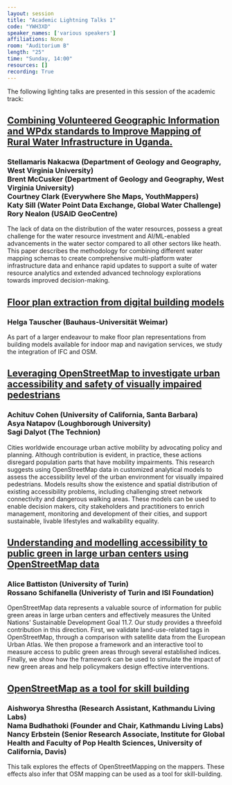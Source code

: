 ```yaml
---
layout: session
title: "Academic Lightning Talks 1"
code: "YWH3XD"
speaker_names: ['various speakers']
affiliations: None
room: "Auditorium B"
length: "25"
time: "Sunday, 14:00"
resources: []
recording: True
---
```


The following lighting talks are presented in this session of the academic track:

## [Combining Volunteered Geographic Information and WPdx standards to Improve Mapping of Rural Water Infrastructure in Uganda.](/sessions/JNCVKY)
### Stellamaris Nakacwa (Department of Geology and Geography, West Virginia University)<br>Brent McCusker (Department of Geology and Geography, West Virginia University)<br>Courtney Clark (Everywhere She Maps, YouthMappers)<br>Katy Sill (Water Point Data Exchange, Global Water Challenge)<br>Rory Nealon (USAID GeoCentre)

The lack of data on the distribution of the water resources, possess a great challenge for the water resource investment and AI/ML-enabled advancements in the water sector compared to all other sectors like heath. This paper describes the methodology for combining different water mapping schemas to create comprehensive multi-platform water infrastructure data and enhance rapid updates to support a suite of water resource analytics and extended advanced technology explorations towards improved decision-making.

## [Floor plan extraction from digital building models](/sessions/ZUXTN8)
### Helga Tauscher (Bauhaus-Universität Weimar)

As part of a larger endeavour to make floor plan representations from building models available for indoor map and navigation services, we study the integration of  IFC and OSM.

## [Leveraging OpenStreetMap to investigate urban accessibility and safety of visually impaired pedestrians](/sessions/MXS9R8)
### Achituv Cohen (University of California, Santa Barbara)<br>Asya Natapov (Loughborough University)<br>Sagi Dalyot (The Technion)

Cities worldwide encourage urban active mobility by advocating policy and planning. Although contribution is evident, in practice, these actions disregard population parts that have mobility impairments. This research suggests using OpenStreetMap data in customized analytical models to assess the accessibility level of the urban environment for visually impaired pedestrians. Models results show the existence and spatial distribution of existing accessibility problems, including challenging street network connectivity and dangerous walking areas. These models can be used to enable decision makers, city stakeholders and practitioners to enrich management, monitoring and development of their cities, and support sustainable, livable lifestyles and walkability equality.

## [Understanding and modelling accessibility to public green in large urban centers using OpenStreetMap data](/sessions/TA9VAF)
### Alice Battiston (University of Turin)<br>Rossano Schifanella (Univeristy of Turin and ISI Foundation)

OpenStreetMap data represents a valuable source of information for public green areas in large urban centers and effectively measures the United Nations' Sustainable Development Goal 11.7. Our study provides a threefold contribution in this direction. First, we validate land-use-related tags in OpenStreetMap, through a comparison with satellite data from the European Urban Atlas. We then propose a framework and an interactive tool to measure access to public green areas through several established indices. Finally, we show how the framework can be used to simulate the impact of new green areas and help policymakers design effective interventions.

## [OpenStreetMap as a tool for skill building](/sessions/HSSWBD)
### Aishworya Shrestha (Research Assistant, Kathmandu Living Labs)<br>Nama Budhathoki (Founder and Chair, Kathmandu Living Labs​)<br>Nancy Erbstein (Senior Research Associate, Institute for Global Health and Faculty of Pop Health Sciences, University of California, Davis)

This talk explores the effects of OpenStreetMapping on the mappers. These effects also infer that OSM mapping can be used as a tool for skill-building.
